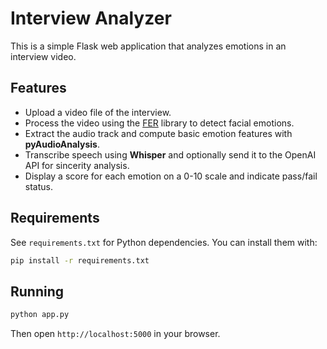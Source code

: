 # Interview Analyzer

This is a simple Flask web application that analyzes emotions in an interview video.

## Features
- Upload a video file of the interview.
- Process the video using the [FER](https://github.com/justinshenk/fer) library to detect facial emotions.
- Extract the audio track and compute basic emotion features with **pyAudioAnalysis**.
- Transcribe speech using **Whisper** and optionally send it to the OpenAI API for sincerity analysis.
- Display a score for each emotion on a 0-10 scale and indicate pass/fail status.

## Requirements
See `requirements.txt` for Python dependencies. You can install them with:

```bash
pip install -r requirements.txt
```

## Running

```bash
python app.py
```

Then open `http://localhost:5000` in your browser.
